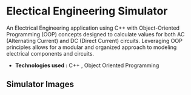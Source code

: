 # Electical Engineering Simulator 

An Electrical Engineering application using C++ with Object-Oriented Programming (OOP) concepts designed to calculate values for both AC (Alternating Current) and DC (Direct Current) circuits. Leveraging OOP principles
allows for a modular and organized approach to modeling electrical components and circuits.

- **Technologies used :** C++ , Object Oriented Programming

## Simulator Images 


